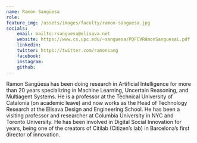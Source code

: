 ```yaml
---
name: Ramón Sangüesa
role:
feature_img: /assets/images/faculty/ramon-sanguesa.jpg
socials:
    email: mailto:rsanguesa@elisava.net
    website: https://www.cs.upc.edu/~sanguesa/PDFCVRAmonSanguesaL.pdf
    linkedin:
    twitter: https://twitter.com/ramonsang
    facebook:
    instagram:
    github:
---
```

Ramon Sangüesa has been doing research in Artificial Intelligence for more than 20 years specializing in Machine Learning, Uncertain Reasoning, and Multiagent Systems. He is a professor at the Technical University of Catalonia (on academic leave) and now works as the Head of Technology Research at the Elisava Design and Engineering School. He has been a visiting professor and researcher at Columbia University in NYC and Toronto University. He has been involved in Digital Social Innovation for years, being one of the creators of Citilab (Citizen’s lab) in Barcelona’s first director of innovation.